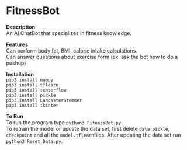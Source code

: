 # FitnessBot

**Description**\
An AI ChatBot that specializes in fitness knowledge.

**Features**\
Can perform body fat, BMI, calorie intake calculations.\
Can answer questions about exercise form (ex. ask the bot how to do a pushup)

**Installation**\
`pip3 install numpy`\
`pip3 install tflearn`\
`pip3 install tensorflow`\
`pip3 install pickle`\
`pip3 install LancasterStemmer`\
`pip3 install tkinter`

**To Run**\
To run the program type `python3 FitnessBot.py`.\
To retrain the model or update the data set, first delete `data.pickle`, `checkpoint` and all the `model.tflearn`files. After updating the data set run `python3 Reset_Data.py`. 



